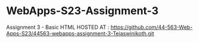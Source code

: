 # WebApps-S23-Assignment-3
Assignment 3 - Basic HTML
HOSTED AT : <https://github.com/44-563-Web-Apps-S23/44563-webapps-assignment-3-Tejaswinikoth.git>
